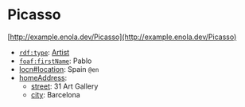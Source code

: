 # Picasso

[http://example.enola.dev/Picasso](http://example.enola.dev/Picasso)

* [`rdf:type`](https://docs.enola.dev/models/www.w3.org/1999/02/22-rdf-syntax-ns/type/): [Artist](http://example.enola.dev/Artist)
* [`foaf:firstName`](http://xmlns.com/foaf/0.1/firstName): Pablo
* [locn#location](http://www.w3.org/ns/locn#location): Spain `@en`
* [homeAddress](http://example.enola.dev/homeAddress):
    * [street](http://example.enola.dev/street): 31 Art Gallery
    * [city](http://example.enola.dev/city): Barcelona
